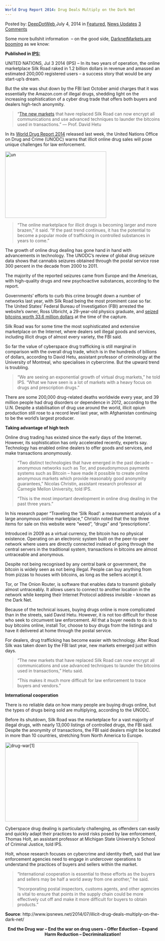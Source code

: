 ```yaml
---
World Drug Report 2014: Drug Deals Multiply on the Dark Net
---
```

<article class="post-listing post-6336 post type-post status-publish format-standard has-post-thumbnail hentry category-deepdot-news category-news-updates tag-1779 tag-dark tag-deals tag-drug tag-multiply tag-net tag-report tag-world">
    <div class="post-inner">
        <span>Posted by: <a href="https://www.deepdotweb.com/author/admin/" title="">DeepDotWeb </a></span>
    <span>July 4, 2014</span>
    <span>in <a href="https://www.deepdotweb.com/category/deepdot-news/" rel="category tag">Featured</a>, <a href="https://www.deepdotweb.com/category/news-updates/" rel="category tag">News Updates</a></span>
    <span><a href="https://www.deepdotweb.com/2014/07/04/world-drug-report-2014-drug-deals-multiply-dark-net/#comments">3 Comments</a></span>
    </p>
    <div class="clear"></div>
    <div class="entry">
    <p><span class="meta_origin">Some more bullshit information  &#8211; on the good side, <a href="http://www.deepdotweb.com/2014/05/12/darknetmarkets-listing-count-is-booming-53917/">DarknetMarkets are booming</a> as we know:</span></p>
    <p><span class="meta_origin"><strong>Published in <a href="http://www.ipsnews.net/2014/07/illicit-drug-deals-multiply-on-the-dark-net/">IPS:</a></strong><br />
    </span></p>
    <p><span class="meta_origin">UNITED NATIONS, Jul 3 2014 (IPS) </span>&#8211; In its two years of operation, the online marketplace Silk Road raked in 1.2 billion dollars in revenue and amassed an estimated 200,000 registered users – a success story that would be any start-up’s dream.<span id="more-135364"></span></p>
    <p>But the site was shut down by the FBI last October amid charges that it was essentially the Amazon.com of illegal drugs, shedding light on the increasing sophistication of a cyber drug trade that offers both buyers and dealers high-tech anonymity.</p>
    <blockquote>
    <div class="simplePullQuote3">“<a href="http://www.deepdotweb.com/2013/10/28/updated-llist-of-hidden-marketplaces-tor-i2p/">The new markets</a> that have replaced Silk Road can now encrypt all communications and use advanced techniques to launder the bitcoins used in transactions.&#8221; &#8212; Prof. David Hetu</div>
    </blockquote>
    <p>In its <a href="http://www.unodc.org/documents/wdr2014/World_Drug_Report_2014_web.pdf">World Drug Report 2014</a> released last week, the United Nations Office on Drug and Crime (UNODC) warns that illicit online drug sales will pose unique challenges for law enforcement.</p>
    <p><a href="/imgs/2014/07/un.png"><img class="aligncenter size-full wp-image-6339" src="https://www.deepdotweb.com/wp-content/uploads/2014/07/un.png" alt="un" width="328" height="215" srcset="https://www.deepdotweb.com/wp-content/uploads/2014/07/un.png 328w, https://www.deepdotweb.com/wp-content/uploads/2014/07/un-300x197.png 300w" sizes="(max-width: 328px) 100vw, 328px" /></a></p>
    <blockquote><p>“The online marketplace for illicit drugs is becoming larger and more brazen,” it said. “If the past trend continues, it has the potential to become a popular mode of trafficking in controlled substances in years to come.”</p></blockquote>
    <p>The growth of online drug dealing has gone hand in hand with advancements in technology. The UNODC’s review of global drug seizure data shows that cannabis seizures obtained through the postal service rose 300 percent in the decade from 2000 to 2011.</p>
    <p>The majority of the reported seizures came from Europe and the Americas, with high-quality drugs and new psychoactive substances, according to the report.</p>
    <p>Governments’ efforts to curb this crime brought down a number of networks last year, with Silk Road being the most prominent case so far. The United States’ Federal Bureau of Investigation (FBI) arrested the website’s owner, Ross Ulbricht, a 29-year-old physics graduate, and <a href="http://www.fbi.gov/newyork/press-releases/2013/manhattan-u.s.-attorney-announces-seizure-of-additional-28-million-worth-of-bitcoins-belonging-to-ross-william-ulbricht-alleged-owner-and-operator-of-silk-road-website%20">seized bitcoins worth 33.6 million dollars</a> at the time of the capture.</p>
    <p>Silk Road was for some time the most sophisticated and extensive marketplace on the Internet, where dealers sell illegal goods and services, including illicit drugs of almost every variety, the FBI said.</p>
    <p>So far the value of cyberspace drug trafficking is still marginal in comparison with the overall drug trade, which is in the hundreds of billions of dollars, according to David Hetu, assistant professor of criminology at the University of Montreal, who specialises in cybercrime. But the upward trend is troubling.</p>
    <blockquote><p>“We are seeing an exponential growth of virtual drug markets,” he told IPS. “What we have seen is a lot of markets with a heavy focus on drugs and prescription drugs.”</p></blockquote>
    <p>There are some 200,000 drug-related deaths worldwide every year, and 39 million people had drug disorders or dependence in 2012, according to the U.N. Despite a stabilisation of drug use around the world, illicit opium production still rose to a record level last year, with Afghanistan continuing to be the world’s largest producer.</p>
    <p><strong>Taking advantage of high tech</strong></p>
    <p>Online drug trading has existed since the early days of the Internet. However, its sophistication has only accelerated recently, experts say. Technology has enabled online dealers to offer goods and services, and make transactions anonymously.</p>
    <blockquote><p>“Two distinct technologies that have emerged in the past decade – anonymous networks such as Tor, and pseudonymous payments systems such as Bitcoin – have made it possible to create online anonymous markets which provide reasonably good anonymity guarantees,” Nicolas Christin, assistant research professor at Carnegie Mellon University, told IPS.</p>
    <p>“This is the most important development in online drug dealing in the past three years.”</p></blockquote>
    <p>In his research paper “Traveling the ‘Silk Road’: a measurement analysis of a large anonymous online marketplace,” Christin noted that the top three items for sale on this website were “weed”, “drugs” and “prescriptions”.</p>
    <p>Introduced in 2009 as a virtual currency, the bitcoin has no physical existence. Operating on an electronic system built on the peer-to-peer network where users are directly connected instead of going through the central servers in the traditional system, transactions in bitcoins are almost untraceable and anonymous.</p>
    <p>Despite not being recognised by any central bank or government, the bitcoin is widely seen as not being illegal. People can buy anything from from pizzas to houses with bitcoins, as long as the sellers accept it.</p>
    <p>Tor, or The Onion Router, is software that enables data to transmit globally almost untraceably. It allows users to connect to another location in the network while keeping their Internet Protocol address invisible – known as the Dark Net.</p>
    <p>Because of the technical issues, buying drugs online is more complicated than in the streets, said David Hetu. However, it is not too difficult for those who seek to circumvent law enforcement. All that a buyer needs to do is to buy bitcoins online, install Tor, choose to buy drugs from the listings and have it delivered at home through the postal service.</p>
    <p>For dealers, drug trafficking has become easier with technology. After Road Silk was taken down by the FBI last year, new markets emerged just within days.</p>
    <blockquote><p>“The new markets that have replaced Silk Road can now encrypt all communications and use advanced techniques to launder the bitcoins used in transactions,” Hetu said.</p>
    <p>“This makes it much more difficult for law enforcement to trace buyers and vendors.”</p></blockquote>
    <p><strong>International cooperation </strong></p>
    <p>There is no reliable data on how many people are buying drugs online, but the types of drugs being sold are multiplying, according to the UNODC.</p>
    <p>Before its shutdown, Silk Road was the marketplace for a vast majority of illegal drugs, with nearly 13,000 listings of controlled drugs, the FBI said. Despite the anonymity of transactions, the FBI said dealers might be located in more than 10 countries, stretching from North America to Europe.</p>
    <p><a href="/imgs/2014/07/drug-war1.jpg"><img class="aligncenter size-full wp-image-6340" src="https://www.deepdotweb.com/wp-content/uploads/2014/07/drug-war1.jpg" alt="drug-war[1]" width="432" height="256" srcset="https://www.deepdotweb.com/wp-content/uploads/2014/07/drug-war1.jpg 432w, https://www.deepdotweb.com/wp-content/uploads/2014/07/drug-war1-300x178.jpg 300w" sizes="(max-width: 432px) 100vw, 432px" /></a></p>
    <p>Cyberspace drug dealing is particularly challenging, as offenders can easily and quickly adapt their practices to avoid risks posed by law enforcement, Thomas Holt, an assistant professor at Michigan State University’s School of Criminal Justice, told IPS.</p>
    <p>Holt, whose research focuses on cybercrime and identity theft, said that law enforcement agencies need to engage in undercover operations to understand the practices of buyers and sellers within the market.</p>
    <blockquote><p>“International cooperation is essential to these efforts as the buyers and sellers may be half a world away from one another,” he said.</p>
    <p>“Incorporating postal inspectors, customs agents, and other agencies is vital to ensure that points in the supply chain could be more effectively cut off and make it more difficult for buyers to obtain products.”</p></blockquote>
    <p><strong>Source</strong>: http://www.ipsnews.net/2014/07/illicit-drug-deals-multiply-on-the-dark-net/</p>
    <p style="text-align: center;"><strong>End the Drug war &#8211; End the war on drug users &#8211; Offer Eduction &#8211; Expand Harm Reduction &#8211; Decriminalization! </strong></p>
    </div>
    <span style="display:none"><a href="https://www.deepdotweb.com/tag/2014/" rel="tag">2014</a> <a href="https://www.deepdotweb.com/tag/dark/" rel="tag">dark</a> <a href="https://www.deepdotweb.com/tag/deals/" rel="tag">deals</a> <a href="https://www.deepdotweb.com/tag/drug/" rel="tag">drug</a> <a href="https://www.deepdotweb.com/tag/multiply/" rel="tag">multiply</a> <a href="https://www.deepdotweb.com/tag/net/" rel="tag">net</a> <a href="https://www.deepdotweb.com/tag/report/" rel="tag">report</a> <a href="https://www.deepdotweb.com/tag/world/" rel="tag">world</a></span> <span style="display:none" class="updated">2014-07-04</span>
    <div style="display:none" class="vcard author" itemprop="author" itemscope itemtype="http://schema.org/Person"><strong class="fn" itemprop="name"><a href="https://www.deepdotweb.com/author/admin/" title="Posts by DeepDotWeb" rel="author">DeepDotWeb</a></strong></div>
    </div>
</article>

